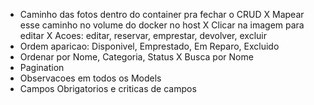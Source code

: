 - Caminho das fotos dentro do container pra fechar o CRUD
X Mapear esse caminho no volume do docker no host
X Clicar na imagem para editar
X Acoes: editar, reservar, emprestar, devolver, excluir
- Ordem aparicao: Disponivel, Emprestado, Em Reparo, Excluido 
- Ordenar por Nome, Categoria, Status
X Busca por Nome
- Pagination
- Observacoes em todos os Models
- Campos Obrigatorios e criticas de campos